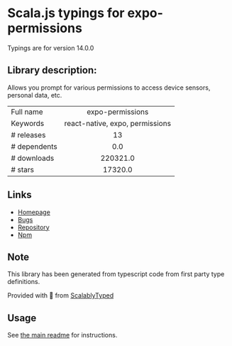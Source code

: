 
# Scala.js typings for expo-permissions

Typings are for version 14.0.0

## Library description:
Allows you prompt for various permissions to access device sensors, personal data, etc.

|                    |                 |
| ------------------ | :-------------: |
| Full name          | expo-permissions |
| Keywords           | react-native, expo, permissions |
| # releases         | 13 |
| # dependents       | 0.0 |
| # downloads        | 220321.0 |
| # stars            | 17320.0 |

## Links
- [Homepage](https://github.com/expo/expo#readme)
- [Bugs](https://github.com/expo/expo/issues)
- [Repository](https://github.com/expo/expo)
- [Npm](https://www.npmjs.com/package/expo-permissions)
    


## Note
This library has been generated from typescript code from first party type definitions.

Provided with :purple_heart: from [ScalablyTyped](https://github.com/oyvindberg/ScalablyTyped)

## Usage
See [the main readme](../../readme.md) for instructions.


